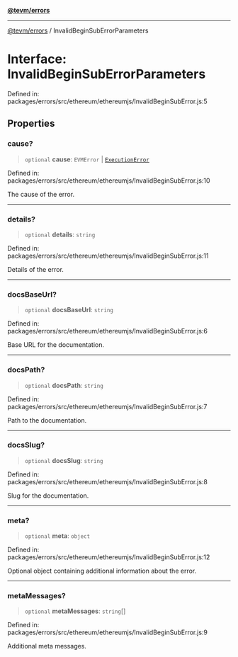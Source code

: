 [**@tevm/errors**](../README.md)

***

[@tevm/errors](../globals.md) / InvalidBeginSubErrorParameters

# Interface: InvalidBeginSubErrorParameters

Defined in: packages/errors/src/ethereum/ethereumjs/InvalidBeginSubError.js:5

## Properties

### cause?

> `optional` **cause**: `EVMError` \| [`ExecutionError`](../classes/ExecutionError.md)

Defined in: packages/errors/src/ethereum/ethereumjs/InvalidBeginSubError.js:10

The cause of the error.

***

### details?

> `optional` **details**: `string`

Defined in: packages/errors/src/ethereum/ethereumjs/InvalidBeginSubError.js:11

Details of the error.

***

### docsBaseUrl?

> `optional` **docsBaseUrl**: `string`

Defined in: packages/errors/src/ethereum/ethereumjs/InvalidBeginSubError.js:6

Base URL for the documentation.

***

### docsPath?

> `optional` **docsPath**: `string`

Defined in: packages/errors/src/ethereum/ethereumjs/InvalidBeginSubError.js:7

Path to the documentation.

***

### docsSlug?

> `optional` **docsSlug**: `string`

Defined in: packages/errors/src/ethereum/ethereumjs/InvalidBeginSubError.js:8

Slug for the documentation.

***

### meta?

> `optional` **meta**: `object`

Defined in: packages/errors/src/ethereum/ethereumjs/InvalidBeginSubError.js:12

Optional object containing additional information about the error.

***

### metaMessages?

> `optional` **metaMessages**: `string`[]

Defined in: packages/errors/src/ethereum/ethereumjs/InvalidBeginSubError.js:9

Additional meta messages.
